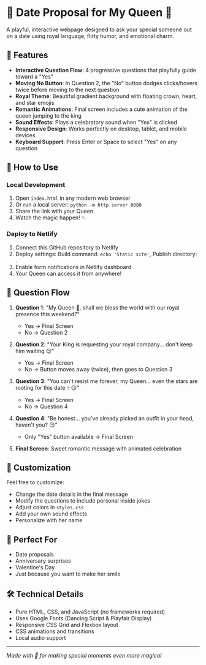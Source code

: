 # 👑 Date Proposal for My Queen 👑

A playful, interactive webpage designed to ask your special someone out on a date using royal language, flirty humor, and emotional charm.

## 🎯 Features

- **Interactive Question Flow**: 4 progressive questions that playfully guide toward a "Yes"
- **Moving No Button**: In Question 2, the "No" button dodges clicks/hovers twice before moving to the next question
- **Royal Theme**: Beautiful gradient background with floating crown, heart, and star emojis
- **Romantic Animations**: Final screen includes a cute animation of the queen jumping to the king
- **Sound Effects**: Plays a celebratory sound when "Yes" is clicked
- **Responsive Design**: Works perfectly on desktop, tablet, and mobile devices
- **Keyboard Support**: Press Enter or Space to select "Yes" on any question

## 🚀 How to Use

### Local Development
1. Open `index.html` in any modern web browser
2. Or run a local server: `python -m http.server 8080`
3. Share the link with your Queen
4. Watch the magic happen! ✨

### Deploy to Netlify
1. Connect this GitHub repository to Netlify
2. Deploy settings: Build command: `echo 'Static site'`, Publish directory: `.`
3. Enable form notifications in Netlify dashboard
4. Your Queen can access it from anywhere!

## 📱 Question Flow

1. **Question 1**: "My Queen 👑, shall we bless the world with our royal presence this weekend?"
   - Yes → Final Screen
   - No → Question 2

2. **Question 2**: "Your King is requesting your royal company… don't keep him waiting 😌"
   - Yes → Final Screen
   - No → Button moves away (twice), then goes to Question 3

3. **Question 3**: "You can't resist me forever, my Queen… even the stars are rooting for this date ✨😉"
   - Yes → Final Screen
   - No → Question 4

4. **Question 4**: "Be honest… you've already picked an outfit in your head, haven't you? 😏"
   - Only "Yes" button available → Final Screen

5. **Final Screen**: Sweet romantic message with animated celebration

## 🎨 Customization

Feel free to customize:
- Change the date details in the final message
- Modify the questions to include personal inside jokes
- Adjust colors in `styles.css`
- Add your own sound effects
- Personalize with her name

## 💝 Perfect For

- Date proposals
- Anniversary surprises
- Valentine's Day
- Just because you want to make her smile

## 🛠 Technical Details

- Pure HTML, CSS, and JavaScript (no frameworks required)
- Uses Google Fonts (Dancing Script & Playfair Display)
- Responsive CSS Grid and Flexbox layout
- CSS animations and transitions
- Local audio support

---

*Made with 💖 for making special moments even more magical*
